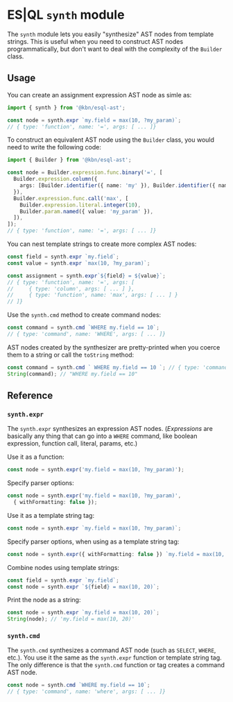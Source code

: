 # ES|QL `synth` module

The `synth` module lets you easily "synthesize" AST nodes from template strings.
This is useful when you need to construct AST nodes programmatically, but don't
want to deal with the complexity of the `Builder` class.


## Usage

You can create an assignment expression AST node as simle as:

```ts
import { synth } from '@kbn/esql-ast';

const node = synth.expr `my.field = max(10, ?my_param)`;
// { type: 'function', name: '=', args: [ ... ]}
```

To construct an equivalent AST node using the `Builder` class, you would need to
write the following code:

```ts
import { Builder } from '@kbn/esql-ast';

const node = Builder.expression.func.binary('=', [
  Builder.expression.column({
    args: [Builder.identifier({ name: 'my' }), Builder.identifier({ name: 'field' })],
  }),
  Builder.expression.func.call('max', [
    Builder.expression.literal.integer(10),
    Builder.param.named({ value: 'my_param' }),
  ]),
]);
// { type: 'function', name: '=', args: [ ... ]}
```

You can nest template strings to create more complex AST nodes:

```ts
const field = synth.expr `my.field`;
const value = synth.expr `max(10, ?my_param)`;

const assignment = synth.expr`${field} = ${value}`;
// { type: 'function', name: '=', args: [ 
//     { type: 'column', args: [ ... ] },
//     { type: 'function', name: 'max', args: [ ... ] }
// ]}
```

Use the `synth.cmd` method to create command nodes:

```ts
const command = synth.cmd `WHERE my.field == 10`;
// { type: 'command', name: 'WHERE', args: [ ... ]}
```

AST nodes created by the synthesizer are pretty-printed when you coerce them to
a string or call the `toString` method:

```ts
const command = synth.cmd ` WHERE my.field == 10 `; // { type: 'command', ... }
String(command); // "WHERE my.field == 10"
```


## Reference

### `synth.expr`

The `synth.expr` synthesizes an expression AST nodes. (*Expressions* are
basically any thing that can go into a `WHERE` command, like boolean expression,
function call, literal, params, etc.)

Use it as a function:

```ts
const node = synth.expr('my.field = max(10, ?my_param)');
```

Specify parser options:

```ts
const node = synth.expr('my.field = max(10, ?my_param)',
  { withFormatting: false });
```

Use it as a template string tag:

```ts
const node = synth.expr `my.field = max(10, ?my_param)`;
```

Specify parser options, when using as a template string tag:

```ts
const node = synth.expr({ withFormatting: false }) `my.field = max(10, 20)`;
```

Combine nodes using template strings:

```ts
const field = synth.expr `my.field`;
const node = synth.expr `${field} = max(10, 20)`;
```

Print the node as a string:

```ts
const node = synth.expr `my.field = max(10, 20)`;
String(node); // 'my.field = max(10, 20)'
```


### `synth.cmd`

The `synth.cmd` synthesizes a command AST node (such as `SELECT`, `WHERE`,
etc.). You use it the same as the `synth.expr` function or template string tag.
The only difference is that the `synth.cmd` function or tag creates a command
AST node.

```ts
const node = synth.cmd `WHERE my.field == 10`;
// { type: 'command', name: 'where', args: [ ... ]}
```
